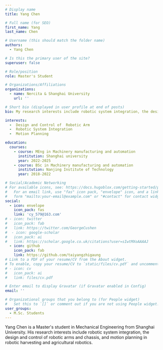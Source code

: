 ```yaml
---
# Display name
title: Yang Chen

# Full name (for SEO)
first_name: Yang
last_name: Chen

# Username (this should match the folder name)
authors:
  - Yang Chen

# Is this the primary user of the site?
superuser: false

# Role/position
role: Master's Student

# Organizations/Affiliations
organizations:
  - name: Nercita & Shanghai University
    url: ''

# Short bio (displayed in user profile at end of posts)
bio: My research interests include robotic system integration, the design and control of robotic arms and chassis, and motion planning in robotic harvesting and agricultural robotics.

interests:
  -  Design and Control of  Robotic Arm
  -  Robotic System Integration
  -  Motion Planning

education:
  courses:
    - course: MEng in Machinery manufacturing and automation
      institution: Shanghai university
      year: 2022-2025
    - course: BSc in Machinery manufacturing and automation
      institution: Nanjing Institute of Technology
      year: 2018-2022

# Social/Academic Networking
# For available icons, see: https://docs.hugoblox.com/getting-started/page-builder/#icons
#   For an email link, use "fas" icon pack, "envelope" icon, and a link in the
#   form "mailto:your-email@example.com" or "#contact" for contact widget.
social:
  - icon: envelope
    icon_pack: fas
    link: 'cy_579@163.com'
# - icon: twitter
#   icon_pack: fab
#   link: https://twitter.com/GeorgeCushen
#  - icon: google-scholar
#   icon_pack: ai
#   link: https://scholar.google.co.uk/citations?user=sIwtMXoAAAAJ
  - icon: github
    icon_pack: fab
    link: https://github.com/taiyangzhigaung
# Link to a PDF of your resume/CV from the About widget.
# To enable, copy your resume/CV to `static/files/cv.pdf` and uncomment the lines below.
# - icon: cv
#   icon_pack: ai
#   link: files/cv.pdf

# Enter email to display Gravatar (if Gravatar enabled in Config)
email: ''

# Organizational groups that you belong to (for People widget)
#   Set this to `[]` or comment out if you are not using People widget.
user_groups:
  - M.Sc. Students
---
```


Yang Chen is a Master's student in Mechanical Engineering from Shanghai University. His research interests include robotic system integration, the design and control of robotic arms and chassis, and motion planning in robotic harvesting and agricultural robotics.

